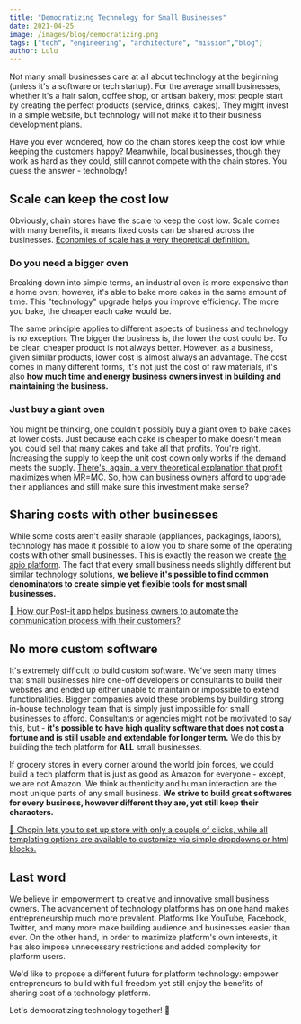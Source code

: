 ```yaml
---
title: "Democratizing Technology for Small Businesses"
date: 2021-04-25
image: /images/blog/democratizing.png
tags: ["tech", "engineering", "architecture", "mission","blog"]
author: Lulu
---
```


Not many small businesses care at all about technology at the beginning (unless it's a software or tech startup). For the average small businesses, whether it's a hair salon, coffee shop, or artisan bakery, most people start by creating the perfect products (service, drinks, cakes). They might invest in a simple website, but technology will not make it to their business development plans.

Have you ever wondered, how do the chain stores keep the cost low while keeping the customers happy? Meanwhile, local businesses, though they work as hard as they could, still cannot compete with the chain stores. You guess the answer - technology!

## Scale can keep the cost low

Obviously, chain stores have the scale to keep the cost low. Scale comes with many benefits, it means fixed costs can be shared across the businesses. [Economies of scale has a very theoretical definition.](https://en.wikipedia.org/wiki/Economies_of_scale) 

### Do you need a bigger oven

Breaking down into simple terms, an industrial oven is more expensive than a home oven; however, it's able to bake more cakes in the same amount of time. This "technology" upgrade helps you improve efficiency. The more you bake, the cheaper each cake would be.

The same principle applies to different aspects of business and technology is no exception. The bigger the business is, the lower the cost could be. To be clear, cheaper product is not always better. However, as a business, given similar products, lower cost is almost always an advantage. The cost comes in many different forms, it's not just the cost of raw materials, it's also **how much time and energy business owners invest in building and maintaining the business.**

### Just buy a giant oven

You might be thinking, one couldn't possibly buy a giant oven to bake cakes at lower costs. Just because each cake is cheaper to make doesn't mean you could sell that many cakes and take all that profits. You're right. Increasing the supply to keep the unit cost down only works if the demand meets the supply. [There\'s, again, a very theoretical explanation that profit maximizes when MR=MC.](https://en.wikipedia.org/wiki/Marginal_revenue) So, how can business owners afford to upgrade their appliances and still make sure this investment make sense?

## Sharing costs with other businesses

While some costs aren't easily sharable (appliances, packagings, labors), technology has made it possible to allow you to share some of the operating costs with other small businesses. This is exactly the reason we create [the apio platform](https://apiobuild.com). The fact that every small business needs slightly different but similar technology solutions, **we believe it's possible to find common denominators to create simple yet flexible tools for most small businesses.**

[👀 How our Post-it app helps business owners to automate the communication process with their customers?](https://apiobuild.com/blog/introducing-post-it-email-automation-service/)

## No more custom software

It's extremely difficult to build custom software. We've seen many times that small businesses hire one-off developers or consultants to build their websites and ended up either unable to maintain or impossible to extend functionalities. Bigger companies avoid these problems by building strong in-house technology team that is simply just impossible for small businesses to afford. Consultants or agencies might not be motivated to say this, but - **it's possible to have high quality software that does not cost a fortune and is still usable and extendable for longer term.** We do this by building the tech platform for **ALL** small businesses. 

If grocery stores in every corner around the world join forces, we could build a tech platform that is just as good as Amazon for everyone - except, we are not Amazon. We think authenticity and human interaction are the most unique parts of any small business. **We strive to build great softwares for every business, however different they are, yet still keep their characters.**

[👀 Chopin lets you to set up store with only a couple of clicks, while all templating options are available to customize via simple dropdowns or html blocks.](https://apiobuild.com/blog/create-an-online-store-for-free/)

## Last word

We believe in empowerment to creative and innovative small business owners. The advancement of technology platforms has on one hand makes entrepreneurship much more prevalent. Platforms like YouTube, Facebook, Twitter, and many more make building audience and businesses easier than ever. On the other hand, in order to maximize platform's own interests, it has also impose unnecessary restrictions and added complexity for platform users.

We'd like to propose a different future for platform technology: empower entrepreneurs to build with full freedom yet still enjoy the benefits of sharing cost of a technology platform.

Let's democratizing technology together! 💪
